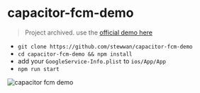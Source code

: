 # capacitor-fcm-demo

> Project archived. use the [official demo here](https://github.com/capacitor-community/fcm/tree/master/example)

- `git clone https://github.com/stewwan/capacitor-fcm-demo`
- `cd capacitor-fcm-demo && npm install`
- add your `GoogleService-Info.plist` to `ios/App/App`
- `npm run start`

![capacitor fcm demo](https://user-images.githubusercontent.com/719763/60686663-8cfe7680-9e80-11e9-996c-4a57ad2393c7.gif)
